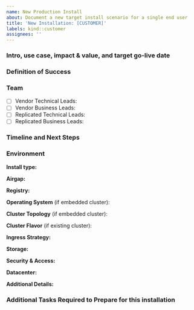 ```yaml
---
name: New Production Install
about: Document a new target install scenario for a single end user
title: 'New Installation: [CUSTOMER]'
labels: kind::customer
assignees: ''
---
```


### Intro, use case, impact & value, and target go-live date
<!-- Describe the customer and their use case or value prop. If possible, add any notes on the priority / strategic impact of getting this customer successfully up and running. -->

### Definition of Success
<!-- Define what "success" looks like for this end user, beyond just "getting the software up and running."  Example: we would like to have the customer up and running using our application within 2 weeks of target install time with 10 engineers enabled on the system -->

### Team

- [ ] Vendor Technical Leads: 
- [ ] Vendor Business Leads:
- [ ] Replicated Technical Leads:
- [ ] Replicated Business Leads:

### Timeline and Next Steps
<!-- Area to Track past engagements as well as next steps. Examples:

- 10/20 Customer identified as potential prospect, PoC kick off scheduled for 10/29
- 10/27 Pre-Planning call with Replicated team, task list reviewed and validated
- 10/29 Initial installation call, app up and running but ran out of disk space and fell over. Replicated team recommends resolving issue [#10 -- preflight checks for disk space]() before next attempt.
- 11/01 Customer working to provision new machine with bigger disk, next attempt 11/3
 -->

### Environment
<!-- Describe the customer’s environment-->

**Install type:**
<!-- Is this an Embedded or Existing Cluster? -->

**Airgap:**
<!-- Is this an Airgapped and/or BYO Registry installation? -->

**Registry:**
<!-- Will this customer use the built-in registry offered by kURL, or do they require us to push images to their own registry (maybe because they require all images to go through an approval process & get image-scanned)? --> 

**Operating System** (if embedded cluster):
<!-- Red Hat, Centos, Ubuntu, etc -->

**Cluster Topology** (if embedded cluster):
<!-- How many nodes are used, in what roles? Is this a Highly Available (HA) Kubernetes installation? -->

**Cluster Flavor** (if existing cluster):
<!-- Amazon EKS, Openshift, Tanzu, kops, etc -->

**Ingress Strategy:**
<!-- How will the end user interact with the application and with the app manager UI? Will there be a load balancer in front of a VM? Do they have an existing ingress or service mesh controller that must be used? Do any services require Node Ports? -->

**Storage:**
<!-- Does this customer require special considerations for planning storage?  For instance, are they going to provision separate partitions for /var, /var/lib/docker, /var/lib/containerd, /var/lib/kubelet, etc.  or do they plan to use a single large partition?   How much space will be available?  What process is required to get additional storage if that is required?  -->

**Security & Access:**
<!-- Does the customer have root access to the environment?  If using an existing cluster, do they require minimal RBAC roles?  If using an embedded cluster, do they have root access to the VM we will use?  If using an embedded cluster, would they be able to provision additional resources as may be required (firewall changes, load balancer rules, storage partitions, etc.) or is there a change request process that must be followed? -->

**Datacenter:**
<!-- Is this AWS? Bare Metal? VSphere? GCP? Azure? Something else? -->

**Additional Details:**
<!-- Optional: Any other details of note -->


### Additional Tasks Required to Prepare for this installation
<!-- Can include integration work from Packaging board, testing work, documentation work, planning calls or anything else

Examples:
- [ ] Additional Discovery session required to get details of Storage:
- [ ] Schedule Installation Date: 
- [ ] Schedule pre-install huddle with Replicated CS team and Replicated Engineering Support
- [ ] … etc
-->
